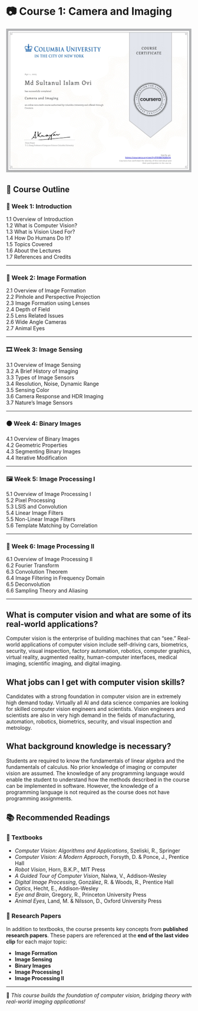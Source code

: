 # 📷 Course 1: Camera and Imaging

![cert](Course_01_Camera_and_Imaging/C1_Certificate.jpg)

## 📌 Course Outline

### 🏁 Week 1: Introduction

1.1 Overview of Introduction  
1.2 What is Computer Vision?  
1.3 What is Vision Used For?  
1.4 How Do Humans Do It?  
1.5 Topics Covered  
1.6 About the Lectures  
1.7 References and Credits

---

### 📸 Week 2: Image Formation

2.1 Overview of Image Formation  
2.2 Pinhole and Perspective Projection  
2.3 Image Formation using Lenses  
2.4 Depth of Field  
2.5 Lens Related Issues  
2.6 Wide Angle Cameras  
2.7 Animal Eyes

---

### 🎞 Week 3: Image Sensing

3.1 Overview of Image Sensing  
3.2 A Brief History of Imaging  
3.3 Types of Image Sensors  
3.4 Resolution, Noise, Dynamic Range  
3.5 Sensing Color  
3.6 Camera Response and HDR Imaging  
3.7 Nature’s Image Sensors

---

### ⚫ Week 4: Binary Images

4.1 Overview of Binary Images  
4.2 Geometric Properties  
4.3 Segmenting Binary Images  
4.4 Iterative Modification

---

### 🖼 Week 5: Image Processing I

5.1 Overview of Image Processing I  
5.2 Pixel Processing  
5.3 LSIS and Convolution  
5.4 Linear Image Filters  
5.5 Non-Linear Image Filters  
5.6 Template Matching by Correlation

---

### 🔄 Week 6: Image Processing II

6.1 Overview of Image Processing II  
6.2 Fourier Transform  
6.3 Convolution Theorem  
6.4 Image Filtering in Frequency Domain  
6.5 Deconvolution  
6.6 Sampling Theory and Aliasing

---

## What is computer vision and what are some of its real-world applications?

Computer vision is the enterprise of building machines that can “see.” Real-world applications of computer vision include self-driving cars, biometrics, security, visual inspection, factory automation, robotics, computer graphics, virtual reality, augmented reality, human-computer interfaces, medical imaging, scientific imaging, and digital imaging.

## What jobs can I get with computer vision skills?

Candidates with a strong foundation in computer vision are in extremely high demand today. Virtually all AI and data science companies are looking for skilled computer vision engineers and scientists. Vision engineers and scientists are also in very high demand in the fields of manufacturing, automation, robotics, biometrics, security, and visual inspection and metrology.

## What background knowledge is necessary?

Students are required to know the fundamentals of linear algebra and the fundamentals of calculus. No prior knowledge of imaging or computer vision are assumed. The knowledge of any programming language would enable the student to understand how the methods described in the course can be implemented in software. However, the knowledge of a programming language is not required as the course does not have programming assignments.

## 📚 Recommended Readings

### 📖 Textbooks

- _Computer Vision: Algorithms and Applications_, Szeliski, R., Springer
- _Computer Vision: A Modern Approach_, Forsyth, D. & Ponce, J., Prentice Hall
- _Robot Vision_, Horn, B.K.P., MIT Press
- _A Guided Tour of Computer Vision_, Nalwa, V., Addison-Wesley
- _Digital Image Processing_, González, R. & Woods, R., Prentice Hall
- _Optics_, Hecht, E., Addison-Wesley
- _Eye and Brain_, Gregory, R., Princeton University Press
- _Animal Eyes_, Land, M. & Nilsson, D., Oxford University Press

### 📄 Research Papers

In addition to textbooks, the course presents key concepts from **published research papers**. These papers are referenced at the **end of the last video clip** for each major topic:

- **Image Formation**
- **Image Sensing**
- **Binary Images**
- **Image Processing I**
- **Image Processing II**

---

🚀 _This course builds the foundation of computer vision, bridging theory with real-world imaging applications!_
